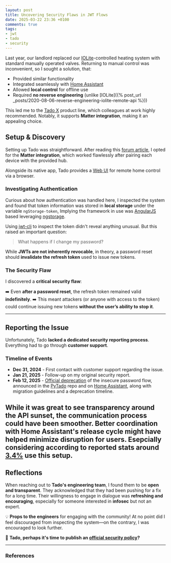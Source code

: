 ```yaml
---
layout: post
title: Uncovering Security Flaws in JWT Flows
date: 2025-03-22 23:36 +0100
comments: true
tags:
- jwt
- tado
- security
---
```


Last year, our landlord replaced our [IOLite][0]-controlled heating system with standard manually operated valves. Returning to manual control was inconvenient, so I sought a solution, that:

- Provided similar functionality
- Integrated seamlessly with [Home Assistant][1]
- Allowed **local control** for offline use
- Required **no reverse engineering** (unlike [IOLite]({% post_url _posts/2020-08-06-reverse-engineering-iolite-remote-api %}))

This led me to the [Tado X][2] product line, which colleagues at work highly recommended. Notably, it supports **Matter integration**, making it an appealing choice.

<!--truncate-->

## Setup & Discovery

Setting up Tado was straightforward. After reading this [forum article][4], I opted for the **Matter integration**, which worked flawlessly after pairing each device with the provided hub.

Alongside its native app, Tado provides a [Web UI][5] for remote home control via a browser.

### Investigating Authentication

Curious about how authentication was handled here, I inspected the system and found that token information was stored in **local storage** under the variable `ngStorage-token`, Implying the framework in use was [AngularJS][13] based leveraging [ngstorage][12].

Using [jwt-cli][6] to inspect the token didn't reveal anything unusual. But this raised an important question:

> What happens if I change my password?

While **JWTs are not inherently revocable**, in theory, a password reset should **invalidate the refresh token** used to issue new tokens.

### The Security Flaw

I discovered a **critical security flaw**:

➡️ Even **after a password reset**, the refresh token remained valid **indefinitely**.
➡️ This meant attackers (or anyone with access to the token) could continue issuing new tokens **without the user’s ability to stop it**.

---

## Reporting the Issue

Unfortunately, Tado **lacked a dedicated security reporting process**. Everything had to go through **customer support**.

### Timeline of Events

- **Dec 31, 2024** - First contact with customer support regarding the issue.
- **Jan 21, 2025** - Follow-up on my original security report.
- **Feb 12, 2025** - [Official deprecation][7] of the insecure password flow, announced in the [PyTado][8] repo and on [Home Assistant][9], along with migration guidelines and a deprecation timeline.

While it was great to see **transparency around the API sunset**, the communication process could have been smoother. **Better coordination with Home Assistant's release cycle** might have helped minimize disruption for users. Esepcially considering according to reported stats around [3.4%][11] use this setup.
---

## Reflections

When reaching out to **Tado's engineering team**, I found them to be **open and transparent**. They acknowledged that they had been pushing for a fix for a long time. Their willingness to engage in dialogue was **refreshing and encouraging**, especially for someone interested in **infosec** but not an expert.

💡 **Props to the engineers** for engaging with the community! At no point did I feel discouraged from inspecting the system—on the contrary, I was encouraged to look further.

🚀 **Tado, perhaps it's time to publish an [official security policy][10]?**

---

### References

[0]: https://iolite.de/en/
[1]: https://www.home-assistant.io/
[2]: https://www.tado.com/en
[4]: https://community.home-assistant.io/t/using-tado-smart-thermostat-x-through-matter/736576
[5]: https://app.tado.com/
[6]: https://github.com/mike-engel/jwt-cli
[7]: https://support.tado.com/en/articles/8565472-how-do-i-authenticate-to-access-the-rest-api
[8]: https://github.com/wmalgadey/PyTado/issues/155
[9]: https://github.com/home-assistant/core/issues/138518
[10]: https://securitytxt.org/
[11]: https://www.home-assistant.io/integrations/tado/
[12]: https://www.npmjs.com/package/ngstorage
[13]: https://angularjs.org/
